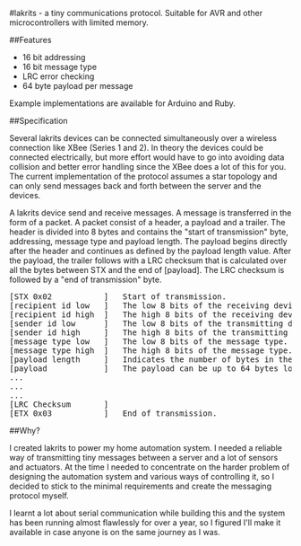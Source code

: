 #lakrits - a tiny communications protocol.
Suitable for AVR and other microcontrollers with limited memory.

##Features
- 16 bit addressing
- 16 bit message type
- LRC error checking
- 64 byte payload per message

Example implementations are available for Arduino and Ruby.


##Specification

Several lakrits devices can be connected simultaneously over a wireless connection like XBee (Series 1 and 2). In theory the devices could be connected electrically, but more effort would have to go into avoiding data collision and better error handling since the XBee does a lot of this for you. The current implementation of the protocol assumes a star topology and can only send messages back and forth between the server and the devices.

A lakrits device send and receive messages. A message is transferred in the form of a packet. A packet consist of a header, a payload and a trailer. 
The header is divided into 8 bytes and contains the "start of transmission" byte, addressing, message type and payload length. The payload begins directly after the header and continues as defined by the payload length value. After the payload, the trailer follows with a LRC checksum that is calculated over all the bytes between STX and the end of [payload]. The LRC checksum is followed by a "end of transmission" byte.

<pre>
[STX 0x02			]	Start of transmission.
[recipient id low	]	The low 8 bits of the receiving device id.
[recipient id high	]	The high 8 bits of the receiving device id.
[sender id low		]	The low 8 bits of the transmitting device id.
[sender id high		]	The high 8 bits of the transmitting device id.
[message type low	]	The low 8 bits of the message type.
[message type high	]	The high 8 bits of the message type.
[payload length		]	Indicates the number of bytes in the payload.
[payload			]	The payload can be up to 64 bytes long.	
...						
...
...
[LRC Checksum		]	
[ETX 0x03			]	End of transmission.
</pre>

##Why?

I created lakrits to power my home automation system. I needed a reliable way of transmitting tiny messages between a server and a lot of sensors and actuators. At the time I needed to concentrate on the harder problem of designing the automation system and various ways of controlling it, so I decided to stick to the minimal requirements and create the messaging protocol myself. 

I learnt a lot about serial communication while building this and the system has been running almost flawlessly for over a year, so I figured I'll make it available in case anyone is on the same journey as I was. 
